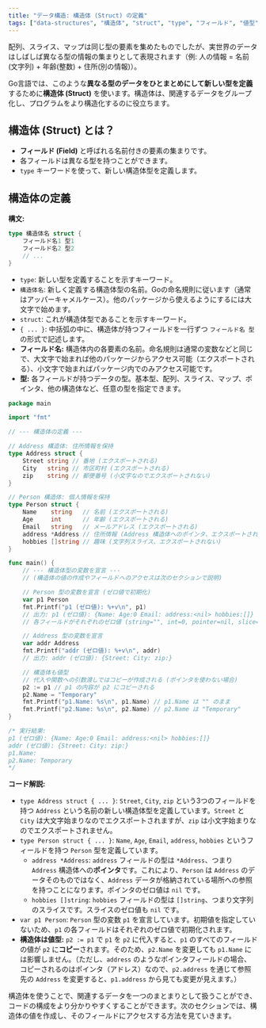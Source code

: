 ```yaml
---
title: "データ構造: 構造体 (Struct) の定義"
tags: ["data-structures", "構造体", "struct", "type", "フィールド", "値型"]
---
```


配列、スライス、マップは同じ型の要素を集めたものでしたが、実世界のデータはしばしば異なる型の情報の集まりとして表現されます（例: 人の情報 = 名前(文字列) + 年齢(整数) + 住所(別の情報)）。

Go言語では、このような**異なる型のデータをひとまとめにして新しい型を定義**するために**構造体 (Struct)** を使います。構造体は、関連するデータをグループ化し、プログラムをより構造化するのに役立ちます。

## 構造体 (Struct) とは？

*   **フィールド (Field)** と呼ばれる名前付きの要素の集まりです。
*   各フィールドは異なる型を持つことができます。
*   `type` キーワードを使って、新しい構造体型を定義します。

## 構造体の定義

**構文:**
```go
type 構造体名 struct {
	フィールド名1 型1
	フィールド名2 型2
	// ...
}
```

*   `type`: 新しい型を定義することを示すキーワード。
*   `構造体名`: 新しく定義する構造体型の名前。Goの命名規則に従います（通常はアッパーキャメルケース）。他のパッケージから使えるようにするには大文字で始めます。
*   `struct`: これが構造体型であることを示すキーワード。
*   `{ ... }`: 中括弧の中に、構造体が持つフィールドを一行ずつ `フィールド名 型` の形式で記述します。
*   **フィールド名:** 構造体内の各要素の名前。命名規則は通常の変数などと同じで、大文字で始まれば他のパッケージからアクセス可能（エクスポートされる）、小文字で始まればパッケージ内でのみアクセス可能です。
*   **型:** 各フィールドが持つデータの型。基本型、配列、スライス、マップ、ポインタ、他の構造体など、任意の型を指定できます。

```go title="構造体の定義例"
package main

import "fmt"

// --- 構造体の定義 ---

// Address 構造体: 住所情報を保持
type Address struct {
	Street string // 番地 (エクスポートされる)
	City   string // 市区町村 (エクスポートされる)
	zip    string // 郵便番号 (小文字なのでエクスポートされない)
}

// Person 構造体: 個人情報を保持
type Person struct {
	Name    string   // 名前 (エクスポートされる)
	Age     int      // 年齢 (エクスポートされる)
	Email   string   // メールアドレス (エクスポートされる)
	address *Address // 住所情報 (Address 構造体へのポインタ、エクスポートされない)
	hobbies []string // 趣味 (文字列スライス、エクスポートされない)
}

func main() {
	// --- 構造体型の変数を宣言 ---
	// (構造体の値の作成やフィールドへのアクセスは次のセクションで説明)

	// Person 型の変数を宣言 (ゼロ値で初期化)
	var p1 Person
	fmt.Printf("p1 (ゼロ値): %+v\n", p1)
	// 出力: p1 (ゼロ値): {Name: Age:0 Email: address:<nil> hobbies:[]}
	// 各フィールドがそれぞれのゼロ値 (string="", int=0, pointer=nil, slice=nil) になっている

	// Address 型の変数を宣言
	var addr Address
	fmt.Printf("addr (ゼロ値): %+v\n", addr)
	// 出力: addr (ゼロ値): {Street: City: zip:}

	// 構造体も値型
	// 代入や関数への引数渡しではコピーが作成される (ポインタを使わない場合)
	p2 := p1 // p1 の内容が p2 にコピーされる
	p2.Name = "Temporary"
	fmt.Printf("p1.Name: %s\n", p1.Name) // p1.Name は "" のまま
	fmt.Printf("p2.Name: %s\n", p2.Name) // p2.Name は "Temporary"
}

/* 実行結果:
p1 (ゼロ値): {Name: Age:0 Email: address:<nil> hobbies:[]}
addr (ゼロ値): {Street: City: zip:}
p1.Name:
p2.Name: Temporary
*/
```

**コード解説:**

*   `type Address struct { ... }`: `Street`, `City`, `zip` という3つのフィールドを持つ `Address` という名前の新しい構造体型を定義しています。`Street` と `City` は大文字始まりなのでエクスポートされますが、`zip` は小文字始まりなのでエクスポートされません。
*   `type Person struct { ... }`: `Name`, `Age`, `Email`, `address`, `hobbies` というフィールドを持つ `Person` 型を定義しています。
    *   `address *Address`: `address` フィールドの型は `*Address`、つまり `Address` 構造体への**ポインタ**です。これにより、`Person` は `Address` のデータそのものではなく、`Address` データが格納されている場所への参照を持つことになります。ポインタのゼロ値は `nil` です。
    *   `hobbies []string`: `hobbies` フィールドの型は `[]string`、つまり文字列のスライスです。スライスのゼロ値も `nil` です。
*   `var p1 Person`: `Person` 型の変数 `p1` を宣言しています。初期値を指定していないため、`p1` の各フィールドはそれぞれのゼロ値で初期化されます。
*   **構造体は値型:** `p2 := p1` で `p1` を `p2` に代入すると、`p1` のすべてのフィールドの値が `p2` に**コピー**されます。そのため、`p2.Name` を変更しても `p1.Name` には影響しません。（ただし、`address` のようなポインタフィールドの場合、コピーされるのはポインタ（アドレス）なので、`p2.address` を通じて参照先の `Address` を変更すると、`p1.address` から見ても変更が見えます。）

構造体を使うことで、関連するデータを一つのまとまりとして扱うことができ、コードの構成をより分かりやすくすることができます。次のセクションでは、構造体の値を作成し、そのフィールドにアクセスする方法を見ていきます。